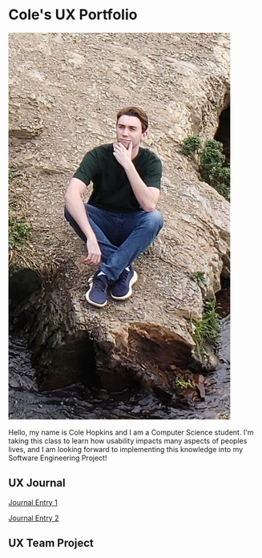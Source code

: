 # Cole's UX Portfolio

![alt text](assets/profile.jpg "Profile")

Hello, my name is Cole Hopkins and I am a Computer Science student. I'm taking this class to learn how usability impacts many aspects of peoples lives, and I am looking forward to implementing this knowledge into my Software Engineering Project!

## UX Journal

[Journal Entry 1](j01/)

[Journal Entry 2](j02/)

## UX Team Project
